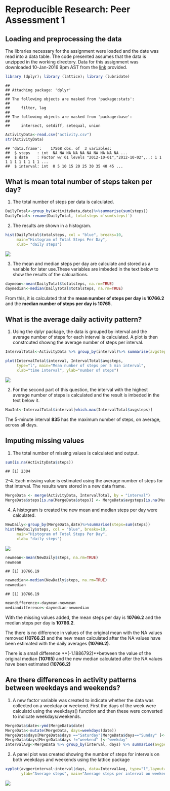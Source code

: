 # Reproducible Research: Peer Assessment 1


## Loading and preprocessing the data

The libraries necessary for the assignment were loaded and the date was read into a data table. The code presented assumes that the 
data is unzipped in the working directory. Data for this assignment was 
downloaded 10-Jan-2016 9pm AST from the [link]((https://d396qusza40orc.cloudfront.net/repdata%2Fdata%2Factivity.zip)) provided.


```r
library (dplyr); library (lattice); library (lubridate)
```

```
## 
## Attaching package: 'dplyr'
## 
## The following objects are masked from 'package:stats':
## 
##     filter, lag
## 
## The following objects are masked from 'package:base':
## 
##     intersect, setdiff, setequal, union
```

```r
ActivityData<-read.csv("activity.csv")
str(ActivityData)
```

```
## 'data.frame':	17568 obs. of  3 variables:
##  $ steps   : int  NA NA NA NA NA NA NA NA NA NA ...
##  $ date    : Factor w/ 61 levels "2012-10-01","2012-10-02",..: 1 1 1 1 1 1 1 1 1 1 ...
##  $ interval: int  0 5 10 15 20 25 30 35 40 45 ...
```


## What is mean total number of steps taken per day?

1. The total number of steps per data is calculated.

```r
DailyTotal<-group_by(ActivityData,date)%>%summarise(sum(steps))
DailyTotal<-rename(DailyTotal, totalsteps =`sum(steps)`)
```

2. The results are shown in a histogram. 


```r
hist(DailyTotal$totalsteps, col = "blue", breaks=10,
     main="Histogram of Total Steps Per Day",
     xlab= "daily steps")
```

![](PA1_template_files/figure-html/meandaily-1.png) 

3. The mean and median steps per day are calculate and stored as a variable for later use.These variables are imbeded in the text below to show the results of the calcualtions.


```r
daymean<-mean(DailyTotal$totalsteps, na.rm=TRUE)
daymedian<-median(DailyTotal$totalsteps, na.rm=TRUE)
```

From this, it is calculated that the **mean number of steps per day is 10766.2** and the **median number of steps per day is 10765**.    


## What is the average daily activity pattern?

1. Using the dplyr package, the data is grouped by interval and the average number of steps for each interval is calculated. A plot is then constrcuted showng the average number of steps per interval.


```r
IntervalTotal<-ActivityData %>% group_by(interval)%>% summarise(avgsteps=mean(steps, na.rm=TRUE))

plot(IntervalTotal$interval, IntervalTotal$avgsteps, 
     type="l", main="Mean number of steps per 5 min interval",
     xlab="time interval", ylab="number of steps")
```

![](PA1_template_files/figure-html/avgdaily-1.png) 

2. For the second part of this question, the interval with the highest average number of steps is calculated and the result is imbeded in the text below it.


```r
MaxInt<-IntervalTotal$interval[which.max(IntervalTotal$avgsteps)]
```

The 5-minute interval **835** has the maximum number of steps, on average, across all days.


## Imputing missing values
1. The total number of missing values is calculated and output.


```r
sum(is.na(ActivityData$steps))
```

```
## [1] 2304
```

2-4. Each missing value is estimated using the average number of steps for that interval. The results were stored in a new data frame.


```r
MergeData <- merge(ActivityData, IntervalTotal, by = "interval")
MergeData$steps[is.na(MergeData$steps)] <- MergeData$avgsteps[is.na(MergeData$steps)]
```

4. A histogram is created the new mean and median steps per day were calculated.


```r
NewDaily<-group_by(MergeData,date)%>%summarise(steps=sum(steps))
hist(NewDaily$steps, col = "blue", breaks=10,
     main="Histogram of Total Steps Per Day",
     xlab= "daily steps")
```

![](PA1_template_files/figure-html/unnamed-chunk-2-1.png) 

```r
newmean<-mean(NewDaily$steps, na.rm=TRUE)
newmean
```

```
## [1] 10766.19
```

```r
newmedian<-median(NewDaily$steps, na.rm=TRUE)
newmedian
```

```
## [1] 10766.19
```

```r
meandifference<-daymean-newmean
mediandifference<-daymedian-newmedian
```

With the missing values added, the mean steps per day is **10766.2** and the median steps per day is **10766.2**. 

The there is no difference in values of the original mean with the NA values removed **(10766.2)** and the new mean calculated after the NA values have been estimated with the daily averages **(10766.2)**. 

There is a small difference **(-1.1886792)**between the value of the original median **(10765)** and the new median calculated after the NA values have been estimated **(10766.2)**

## Are there differences in activity patterns between weekdays and weekends?

1. A new factor variable was created to indicate whether the data was collected on a weekday or weekend. First the days of the week were calculatd using the weekdays() function and then these were converted to indicate weekdays/weekends.


```r
MergeData$date<-ymd(MergeData$date)
MergeData<-mutate(MergeData, days=weekdays(date))
MergeData$days[MergeData$days =="Saturday"|MergeData$days=="Sunday" ]<-"weekend"
MergeData$days[MergeData$days !="weekend" ]<-"weekday"
IntervalAvg<-MergeData %>% group_by(interval, days) %>% summarise(avgperinterval=mean(steps))
```

2. A panel plot was created showing the number of steps for intervals on both weekdays and weekends using the lattice package

```r
xyplot(avgperinterval~interval|days, data=IntervalAvg, type="l",layout=c(1,2), 
       ylab="Average steps", main="Average steps per interval on weekend and weekdays")
```

![](PA1_template_files/figure-html/unnamed-chunk-4-1.png) 



